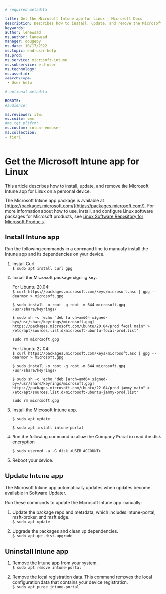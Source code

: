 ```yaml
---
# required metadata

title: Get the Microsoft Intune app for Linux | Microsoft Docs
description: Describes how to install, update, and remove the Microsoft Intune app for Linux. 
keywords:
author: lenewsad
ms.author: lanewsad
manager: dougeby
ms.date: 10/17/2022
ms.topic: end-user-help
ms.prod:
ms.service: microsoft-intune
ms.subservice: end-user
ms.technology:
ms.assetid: 
searchScope:
 - User help

# optional metadata

ROBOTS:  
#audience:

ms.reviewer: ilwu
ms.suite: ems
#ms.tgt_pltfrm:
ms.custom: intune-enduser
ms.collection:
- tier1
---  
```


# Get the Microsoft Intune app for Linux   

This article describes how to install, update, and remove the Microsoft Intune app for Linux on a  personal device.  

The Microsoft Intune app package is available at [https://packages.microsoft.com/](https://packages.microsoft.com/). For more information about how to use, install, and configure Linux software packages for Microsoft products, see [Linux Software Repository for Microsoft Products](/windows-server/administration/linux-package-repository-for-microsoft-software).  

## Install Intune app  
Run the following commands in a command line to manually install the Intune app and its dependencies on your device.  

1. Install Curl.  
    `$ sudo apt install curl gpg` 

2. Install the Microsoft package signing key.  

   For Ubuntu 20.04:  
    `$ curl https://packages.microsoft.com/keys/microsoft.asc | gpg --dearmor > microsoft.gpg`  
 
    `$ sudo install -o root -g root -m 644 microsoft.gpg /usr/share/keyrings/` 

    `$ sudo sh -c 'echo "deb [arch=amd64 signed-by=/usr/share/keyrings/microsoft.gpg] https://packages.microsoft.com/ubuntu/20.04/prod focal main" > /etc/apt/sources.list.d/microsoft-ubuntu-focal-prod.list'` 

    `sudo rm microsoft.gpg` 
    
    For Ubuntu 22.04:  
     `$ curl https://packages.microsoft.com/keys/microsoft.asc | gpg --dearmor > microsoft.gpg`  
     
     `$ sudo install -o root -g root -m 644 microsoft.gpg /usr/share/keyrings/`  
     
     `$ sudo sh -c 'echo "deb [arch=amd64 signed-by=/usr/share/keyrings/microsoft.gpg] https://packages.microsoft.com/ubuntu/22.04/prod jammy main" > /etc/apt/sources.list.d/microsoft-ubuntu-jammy-prod.list'`  
     
     `sudo rm microsoft.gpg`  

3. Install the Microsoft Intune app.  

    `$ sudo apt update` 

    `$ sudo apt install intune-portal`

4. Run the following command to allow the Company Portal to read the disk encryption
   
    `$ sudo usermod -a -G disk <USER_ACCOUNT>`

5. Reboot your device.   

## Update Intune app 
The Microsoft Intune app automatically updates when updates become available in Software Updater.   

Run these commands to update the Microsoft Intune app manually:    

1. Update the package repo and metadata, which includes intune-portal, msft-broker, and msft edge.  
    `$ sudo apt update` 
 
2. Upgrade the packages and clean up dependencies.   
    `$ sudo apt-get dist-upgrade`  

## Uninstall Intune app 

1. Remove the Intune app from your system.   
    `$ sudo apt remove intune-portal` 

2. Remove the local registration data. This command removes the local configuration data that contains your device registration.     
    `$ sudo apt purge intune-portal` 

 
